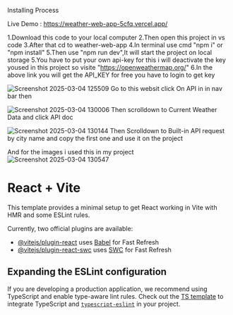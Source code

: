 Installing Process

Live Demo : https://weather-web-app-5cfq.vercel.app/

1.Download this code to your local computer 
2.Then open this project in vs code 
3.After that cd to weather-web-app
4.In terminal use cmd "npm i" or "npm install"
5.Then use "npm run dev",It will start the project on local storage
5.You have to put your own api-key for this i will deactivate the key yoused in this project so visite "https://openweathermap.org/" 
6.In the above link you will get the API_KEY for free you have to login to get key

![Screenshot 2025-03-04 125509](https://github.com/user-attachments/assets/59cab0b7-0ee3-43cd-b3f1-0c707fc74524)
Go to this websit click On API in in nav bar then

![Screenshot 2025-03-04 130006](https://github.com/user-attachments/assets/33222661-b667-4cdf-855b-748a486cbacb)
Then scrolldown to Current Weather Data and click API doc

![Screenshot 2025-03-04 130144](https://github.com/user-attachments/assets/51b19544-0410-4fce-ad0f-57e0a5222a8a)
Then Scrolldown to Built-in API request by city name and copy the first one and use it on the project 

And for the images i used this in my project
![Screenshot 2025-03-04 130547](https://github.com/user-attachments/assets/2320d348-e455-4daf-8fb4-6d038065084d)






# React + Vite

This template provides a minimal setup to get React working in Vite with HMR and some ESLint rules.

Currently, two official plugins are available:

- [@vitejs/plugin-react](https://github.com/vitejs/vite-plugin-react/blob/main/packages/plugin-react/README.md) uses [Babel](https://babeljs.io/) for Fast Refresh
- [@vitejs/plugin-react-swc](https://github.com/vitejs/vite-plugin-react-swc) uses [SWC](https://swc.rs/) for Fast Refresh

## Expanding the ESLint configuration

If you are developing a production application, we recommend using TypeScript and enable type-aware lint rules. Check out the [TS template](https://github.com/vitejs/vite/tree/main/packages/create-vite/template-react-ts) to integrate TypeScript and [`typescript-eslint`](https://typescript-eslint.io) in your project.



